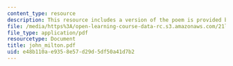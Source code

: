```yaml
---
content_type: resource
description: This resource includes a version of the poem is provided by John Milton.
file: /media/https%3A/open-learning-course-data-rc.s3.amazonaws.com/21l-004-major-poets-fall-2001/e48b110ae9358e57d29d5df50a41d7b2_john_milton.pdf
file_type: application/pdf
resourcetype: Document
title: john_milton.pdf
uid: e48b110a-e935-8e57-d29d-5df50a41d7b2
---
```


